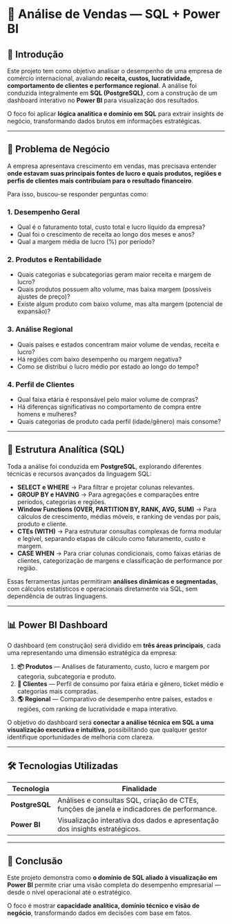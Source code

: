 
# 🧩 Análise de Vendas — SQL + Power BI

## 📖 Introdução

Este projeto tem como objetivo analisar o desempenho de uma empresa de comércio internacional, avaliando **receita, custos, lucratividade, comportamento de clientes e performance regional**.
A análise foi conduzida integralmente em **SQL (PostgreSQL)**, com a construção de um dashboard interativo no **Power BI** para visualização dos resultados.

O foco foi aplicar **lógica analítica e domínio em SQL** para extrair insights de negócio, transformando dados brutos em informações estratégicas.

---

## 🎯 Problema de Negócio

A empresa apresentava crescimento em vendas, mas precisava entender **onde estavam suas principais fontes de lucro e quais produtos, regiões e perfis de clientes mais contribuíam para o resultado financeiro**.

Para isso, buscou-se responder perguntas como:

### 1. Desempenho Geral

* Qual é o faturamento total, custo total e lucro líquido da empresa?
* Qual foi o crescimento de receita ao longo dos meses e anos?
* Qual a margem média de lucro (%) por período?

### 2. Produtos e Rentabilidade

* Quais categorias e subcategorias geram maior receita e margem de lucro?
* Quais produtos possuem alto volume, mas baixa margem (possíveis ajustes de preço)?
* Existe algum produto com baixo volume, mas alta margem (potencial de expansão)?

### 3. Análise Regional

* Quais países e estados concentram maior volume de vendas, receita e lucro?
* Há regiões com baixo desempenho ou margem negativa?
* Como se distribui o lucro médio por estado ao longo do tempo?

### 4. Perfil de Clientes

* Qual faixa etária é responsável pelo maior volume de compras?
* Há diferenças significativas no comportamento de compra entre homens e mulheres?
* Quais categorias de produto cada perfil (idade/gênero) mais consome?

---

## 🧠 Estrutura Analítica (SQL)

Toda a análise foi conduzida em **PostgreSQL**, explorando diferentes técnicas e recursos avançados da linguagem SQL:

* **SELECT e WHERE** → Para filtrar e projetar colunas relevantes.
* **GROUP BY e HAVING** → Para agregações e comparações entre períodos, categorias e regiões.
* **Window Functions (OVER, PARTITION BY, RANK, AVG, SUM)** → Para cálculos de crescimento, médias móveis, e ranking de vendas por país, produto e cliente.
* **CTEs (WITH)** → Para estruturar consultas complexas de forma modular e legível, separando etapas de cálculo como faturamento, custo e margem.
* **CASE WHEN** → Para criar colunas condicionais, como faixas etárias de clientes, categorização de margens e classificação de performance por região.

Essas ferramentas juntas permitiram **análises dinâmicas e segmentadas**, com cálculos estatísticos e operacionais diretamente via SQL, sem dependência de outras linguagens.

---

## 📊 Power BI Dashboard

O dashboard (em construção) será dividido em **três áreas principais**, cada uma representando uma dimensão estratégica da empresa:

1. **📦 Produtos** — Análises de faturamento, custo, lucro e margem por categoria, subcategoria e produto.
2. **👥 Clientes** — Perfil de consumo por faixa etária e gênero, ticket médio e categorias mais compradas.
3. **🌎 Regional** — Comparativo de desempenho entre países, estados e regiões, com ranking de lucratividade e mapa interativo.

O objetivo do dashboard será **conectar a análise técnica em SQL a uma visualização executiva e intuitiva**, possibilitando que qualquer gestor identifique oportunidades de melhoria com clareza.

---

## 🛠️ Tecnologias Utilizadas

| Tecnologia     | Finalidade                                                                                 |
| -------------- | ------------------------------------------------------------------------------------------ |
| **PostgreSQL** | Análises e consultas SQL, criação de CTEs, funções de janela e indicadores de performance. |
| **Power BI**   | Visualização interativa dos dados e apresentação dos insights estratégicos.                |

---

## 🚀 Conclusão

Este projeto demonstra como **o domínio de SQL aliado à visualização em Power BI** permite criar uma visão completa do desempenho empresarial — desde o nível operacional até o estratégico.

O foco é mostrar **capacidade analítica, domínio técnico e visão de negócio**, transformando dados em decisões com base em fatos.

